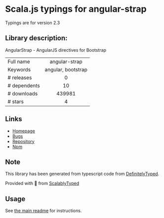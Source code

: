 
# Scala.js typings for angular-strap

Typings are for version 2.3

## Library description:
AngularStrap - AngularJS directives for Bootstrap

|                    |                 |
| ------------------ | :-------------: |
| Full name          | angular-strap |
| Keywords           | angular, bootstrap |
| # releases         | 0 |
| # dependents       | 10 |
| # downloads        | 439981 |
| # stars            | 4 |

## Links
- [Homepage](http://mgcrea.github.io/angular-strap)
- [Bugs](https://github.com/mgcrea/angular-strap/issues)
- [Repository](https://github.com/mgcrea/angular-strap)
- [Npm](https://www.npmjs.com/package/angular-strap)
    


## Note
This library has been generated from typescript code from [DefinitelyTyped](https://definitelytyped.org).

Provided with :purple_heart: from [ScalablyTyped](https://github.com/oyvindberg/ScalablyTyped)

## Usage
See [the main readme](../../readme.md) for instructions.


